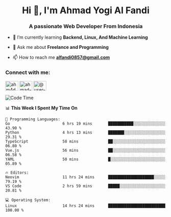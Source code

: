 <h1 align="center">Hi 👋, I'm Ahmad Yogi Al Fandi</h1>
<h3 align="center">A passionate Web Developer From Indonesia</h3>

- 🌱 I’m currently learning **Backend, Linux, And Machine Learning**

- 💬 Ask me about **Freelance and Programming**

- 📫 How to reach me **<alfandi0857@gmail.com>**

<h3 align="left">Connect with me:</h3>
<p align="left">
<a href="https://instagram.com/ahyalfan" target="blank"><img align="center" src="https://raw.githubusercontent.com/rahuldkjain/github-profile-readme-generator/master/src/images/icons/Social/instagram.svg" alt="ahm4d_alf" height="30" width="40" /></a>
  <a href="https://linkedin.com/in/ahmad-yogi-al-fandi" target="blank"><img align="center" src="https://raw.githubusercontent.com/rahuldkjain/github-profile-readme-generator/master/src/images/icons/Social/linked-in-alt.svg" alt="ahmad-yogi-al-fandi" height="30" width="40" /></a>
<a href="https://www.youtube.com/channel/UCLI1Dos-XvgatVk20PHrq2A" target="blank"><img align="center" src="https://raw.githubusercontent.com/rahuldkjain/github-profile-readme-generator/master/src/images/icons/Social/youtube.svg" alt="@user-et3bg8ny5g" height="30" width="40" /></a>
</p>

<!--START_SECTION:waka-->
![Code Time](http://img.shields.io/badge/Code%20Time-161%20hrs%2036%20mins-blue)

📊 **This Week I Spent My Time On** 

```text
💬 Programming Languages: 
Go                       6 hrs 19 mins       ███████████░░░░░░░░░░░░░░   43.90 % 
Python                   4 hrs 13 mins       ███████░░░░░░░░░░░░░░░░░░   29.31 % 
TypeScript               58 mins             ██░░░░░░░░░░░░░░░░░░░░░░░   06.80 % 
Vue.js                   56 mins             ██░░░░░░░░░░░░░░░░░░░░░░░   06.58 % 
YAML                     50 mins             █░░░░░░░░░░░░░░░░░░░░░░░░   05.89 % 

🔥 Editors: 
Neovim                   11 hrs 24 mins      ████████████████████░░░░░   79.19 % 
VS Code                  2 hrs 59 mins       █████░░░░░░░░░░░░░░░░░░░░   20.81 % 

💻 Operating System: 
Linux                    14 hrs 24 mins      █████████████████████████   100.00 % 
```


<!--END_SECTION:waka-->

